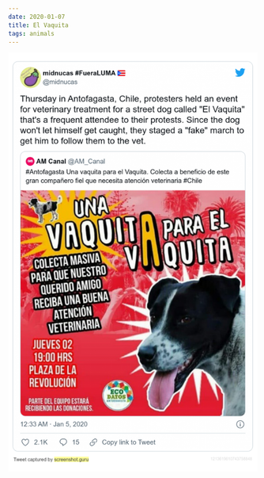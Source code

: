 ```yaml
---
date: 2020-01-07
title: El Vaquita
tags: animals
---
```


![elvaquita](https://raw.githubusercontent.com/muneer78/muneer78.github.io/master/images/vaquito.png)



